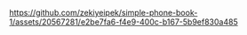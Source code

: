 

https://github.com/zekiyeipek/simple-phone-book-1/assets/20567281/e2be7fa6-f4e9-400c-b167-5b9ef830a485

